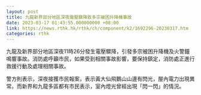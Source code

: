 ```yaml
---
layout: post
title: 九龍新界部分地區深夜電壓驟降致多宗被困升降機事故
date: 2023-03-17 01:43:55.000000000 +08:00
link: https://news.rthk.hk/rthk/ch/component/k2/1692296-20230317.htm
categories: rthk
---
```


九龍及新界部分地區深夜11時26分發生電壓驟降，引發多宗被困升降機及火警鐘鳴響事故。消防處呼籲市民，如果受到相關事故影響，要保持鎮定，消防處正進行救援行動及處理相關事故。

警方則表示，深夜接獲市民報案，表示黃大仙飛鵝山山邊有閃光，屋內電力出現異常。而新界和九龍多區都有市民表示，室內燈光曾經出現「閃一閃」的情況。
